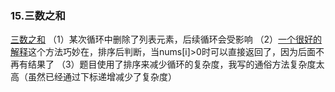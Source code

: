 ### 15.三数之和

[三数之和](https://leetcode-cn.com/problems/3sum)
（1）某次循环中删除了列表元素，后续循环会受影响
（2）[一个很好的解释](https://leetcode-cn.com/problems/3sum/solution/pai-xu-shuang-zhi-zhen-zhu-xing-jie-shi-python3-by/)这个方法巧妙在，排序后判断，当nums[i]>0时可以直接返回了，因为后面不再有结果了
（3）题目使用了排序来减少循环的复杂度，我写的通俗方法复杂度太高（虽然已经通过下标递增减少了复杂度）

